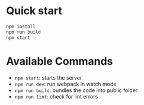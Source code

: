 # Quick start
 
``` bash
npm install
npm run build
npm start
```

# Available Commands
 
- `npm start`: starts the server
- `npm run dev`: run webpack in watch mode
- `npm run build`: bundles the code into public folder
- `npm run lint`: check for lint errors

